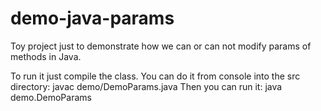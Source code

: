 # demo-java-params
Toy project just to demonstrate how we can or can not modify params of methods in Java.

To run it just compile the class. You can do it from console into the src directory:
javac demo/DemoParams.java
Then you can run it:
java demo.DemoParams

